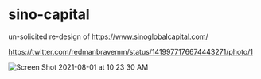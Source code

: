 # sino-capital
un-solicited re-design of https://www.sinoglobalcapital.com/



https://twitter.com/redmanbravemm/status/1419977176674443271/photo/1

![Screen Shot 2021-08-01 at 10 23 30 AM](https://user-images.githubusercontent.com/71414784/127779927-b486247e-e1c3-4eee-8414-d2760f638535.png)
